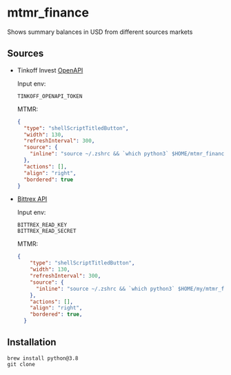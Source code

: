 mtmr_finance
============

Shows summary balances in USD from different sources markets

Sources
-------

- Tinkoff Invest [OpenAPI](https://github.com/TinkoffCreditSystems/invest-openapi/)

  Input env:
  ```shell
  TINKOFF_OPENAPI_TOKEN
  ```

  MTMR:
  ```json
  {
    "type": "shellScriptTitledButton",
    "width": 130,
    "refreshInterval": 300,
    "source": {
      "inline": "source ~/.zshrc && `which python3` $HOME/mtmr_finance/tcs_balance.py"
    },
    "actions": [],
    "align": "right",
    "bordered": true
  }
  ```

- [Bittrex API](https://bittrex.github.io/api/v3)

  Input env:
  ```shell
  BITTREX_READ_KEY
  BITTREX_READ_SECRET
  ```

  MTMR:
  ```json
  {
      "type": "shellScriptTitledButton",
      "width": 130,
      "refreshInterval": 300,
      "source": {
        "inline": "source ~/.zshrc && `which python3` $HOME/my/mtmr_finance/bittrex_balance.py"
      },
      "actions": [],
      "align": "right",
      "bordered": true,
    }
  ```

Installation
------------

```shell
brew install python@3.8
git clone
```
